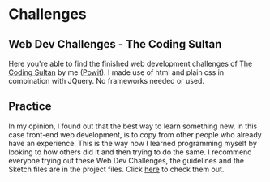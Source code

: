 # Challenges
## Web Dev Challenges - The Coding Sultan
Here you're able to find the finished web development challenges of <a target="_blank" href="http://www.instagram.com/thecodingsultan">The Coding Sultan</a> by me (<a href="http://www.instagram.com/powit.be">Powit</a>). I made use of html and plain css in combination with JQuery. No frameworks needed or used.

## Practice
In my opinion, I found out that the best way to learn something new, in this case front-end web development, is to copy from other people who already have an experience. This is the way how I learned programming myself by looking to how others did it and then trying to do the same. I recommend everyone trying out these Web Dev Challenges, the guidelines and the Sketch files are in the project files. Click <a href="http://www.linktr.ee/thecodingsultan">here</a> to check them out.
